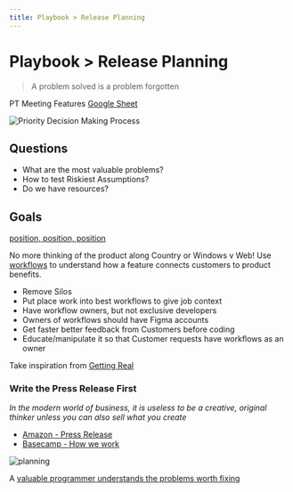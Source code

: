 ```yaml
---
title: Playbook > Release Planning
---
```


# Playbook > Release Planning

> A problem solved is a problem forgotten

PT Meeting Features [Google Sheet](https://docs.google.com/spreadsheets/d/1ZS9Kg0S2je1Gy9KCHfQdA1cTT5M66FBF8VMuNCp6ZSI/edit#gid=0)

![Priority Decision Making Process](https://drive.google.com/uc?id=1oTS40FKMoSb8XA8OzYpIL-qorNT4-LbZ)

## Questions

- What are the most valuable problems?
- How to test Riskiest Assumptions?
- Do we have resources?

## Goals

[position, position, position](https://www.youtube.com/watch?v=blTNLVuRU6k)

No more thinking of the product along Country or Windows v Web! Use [workflows](https://www.intercom.com/blog/using-job-stories-design-features-ui-ux/) to understand how a feature connects customers to product benefits.

- Remove Silos
- Put place work into best workflows to give job context
- Have workflow owners, but not exclusive developers
- Owners of workflows should have Figma accounts
- Get faster better feedback from Customers before coding
- Educate/manipulate it so that Customer requests have workflows as an owner

Take inspiration from [Getting Real](https://www.youtube.com/channel/UCdx5Dk3EWTe2i8YDA7bfl6g/playlists)

### Write the Press Release First

_In the modern world of business, it is useless to be a creative, original thinker unless you can also sell what you create_

- [Amazon - Press Release](http://the-amazon-way.com/blog/amazon-future-press-release/)
- [Basecamp - How we work](https://www.youtube.com/watch?v=ATpJBeuknaQ)

![planning](https://drive.google.com/uc?id=1Ngx7-hTRde74rJyKvXjnn_Ww0Dww-0xF)

A [valuable programmer understands the problems worth fixing](https://medium.com/@fagnerbrack/a-smart-programmer-understands-the-problems-worth-fixing-dcf15871f943)
